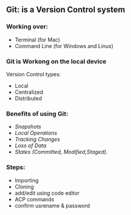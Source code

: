 ## Git: is a Version Control system 
### Working over:
- Terminal (for Mac)  
- Command Line (for Windows and Linux)

### Git is Workong on the local device
Version Control types:
- Local
- Centralized
- Distributed 


 ### Benefits of using Git:
 - *Snapshots*
 - *Local Operations*
 - *Tracking Changes*
 - *Loss of Data*
 - *States (Committed, Modified,Staged)*.


 ### Steps:
 - Importing
 - Cloning
 - add/edit using code editor
 - ACP commands 
 - confirm usrename & password 
 
